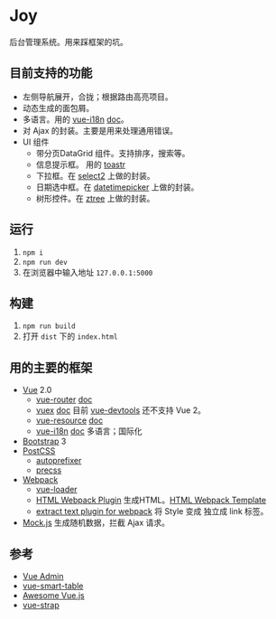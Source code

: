# Joy
后台管理系统。用来踩框架的坑。

## 目前支持的功能
* 左侧导航展开，合拢；根据路由高亮项目。
* 动态生成的面包屑。
* 多语言。用的 [vue-i18n](https://github.com/kazupon/vue-i18n) [doc](https://kazupon.github.io/vue-i18n/)。
* 对 Ajax 的封装。主要是用来处理通用错误。
* UI 组件
  * 带分页DataGrid 组件。支持排序，搜索等。
  * 信息提示框。 用的 [toastr](https://github.com/CodeSeven/toastr)
  * 下拉框。在 [select2](https://github.com/select2/select2) 上做的封装。
  * 日期选中框。在 [datetimepicker](http://xdsoft.net/jqplugins/datetimepicker/) 上做的封装。
  * 树形控件。在 [ztree](https://github.com/select2/select2) 上做的封装。

## 运行
1. `npm i`
1. `npm run dev`
1. 在浏览器中输入地址 `127.0.0.1:5000`

## 构建
1. `npm run build`
1. 打开 `dist` 下的 `index.html`

## 用的主要的框架
* [Vue](http://vuejs.org/) 2.0
    * [vue-router](https://github.com/vuejs/vue-router) [doc](http://router.vuejs.org/zh-cn/index.html)
    * [vuex](https://github.com/vuejs/vuex) [doc](http://vuex.vuejs.org/en/index.html) 目前 [vue-devtools](https://github.com/vuejs/vue-devtools) 还不支持 Vue 2。
    * [vue-resource](https://github.com/vuejs/vue-resource) [doc](https://github.com/vuejs/vue-resource/tree/master/docs)
    * [vue-i18n](https://github.com/kazupon/vue-i18n) [doc](https://kazupon.github.io/vue-i18n/) 多语言；国际化
* [Bootstrap](http://getbootstrap.com/) 3
* [PostCSS](http://postcss.org/)
  * [autoprefixer](https://github.com/postcss/autoprefixer)
  * [precss](https://github.com/jonathantneal/precss)
* [Webpack](http://webpack.github.io/)
    * [vue-loader](http://vue-loader.vuejs.org/en/index.html)
    * [HTML Webpack Plugin](https://github.com/ampedandwired/html-webpack-plugin) 生成HTML。[HTML Webpack Template](https://github.com/jaketrent/html-webpack-template#html-webpack-template)
    * [extract text plugin for webpack](https://github.com/webpack/extract-text-webpack-plugin/blob/webpack-1/README.md) 将 Style 变成 独立成 link 标签。
* [Mock.js](http://mockjs.com/) 生成随机数据，拦截 Ajax 请求。



## 参考
* [Vue Admin](https://github.com/fundon/vue-admin)
* [vue-smart-table](https://github.com/gurghet/vue-smart-table)
* [Awesome Vue.js](https://github.com/vuejs/awesome-vue)
* [vue-strap](https://github.com/yuche/vue-strap)